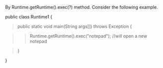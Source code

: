 By Runtime.getRuntime().exec(?) method. Consider the following example.

public class Runtime1 {

> public static void main(String args\[\]) throws Exception {

> > Runtime.getRuntime().exec(\"notepad\"); //will open a new notepad

> }

}